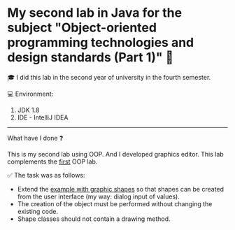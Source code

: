 # My second lab in Java for the subject "Object-oriented programming technologies and design standards (Part 1)" :tulip:

:mortar_board: I did this lab in the second year of university in the fourth semester.

:computer: Environment:

1. JDK 1.8
2. IDE - IntelliJ IDEA

________________________________________________________________________________________________

What have I done :question:

This is my second lab using OOP. And I developed graphics editor. This lab complements the [first](https://github.com/nika-doroshkevich/OOP_Lab_1) OOP lab.

:white_check_mark: The task was as follows:

- Extend the [example with graphic shapes](https://github.com/nika-doroshkevich/OOP_Lab_1) so that shapes can be created from the user interface (my way: dialog input of values).
- The creation of the object must be performed without changing the existing code. 
- Shape classes should not contain a drawing method.
